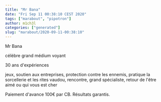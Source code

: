 ```yaml
---
title: "Mr Bana"
date: "Fri Sep 11 00:38:10 CEST 2020"
tags: ["marabout", "pipotron"]
author: m1ch3l
categories: ["generated"]
slug: "marabout/2020-09-11-00:38:10"
---
```


Mr Bana

célèbre grand médium voyant

30 ans d'expériences

jeux, soutien aux entreprises, protection contre les ennemis, pratique la sorcellerie et les rites vaudou, rencontre, grand spécialiste, retour de l'être aimé ou qui vous est cher

Paiement d'avance 100€ par CB. Résultats garantis.
